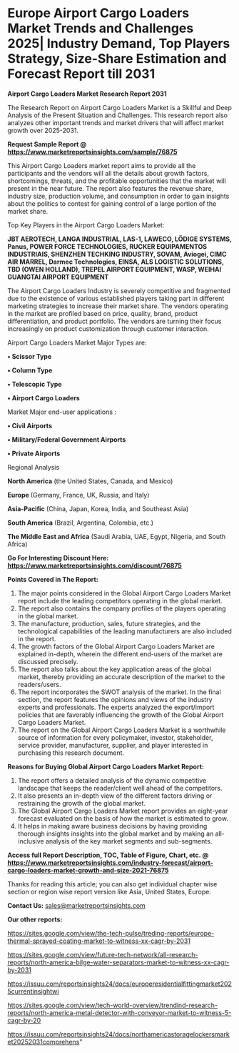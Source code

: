  # Europe Airport Cargo Loaders Market Trends and Challenges 2025| Industry Demand, Top Players Strategy, Size-Share Estimation and Forecast Report till 2031

<strong>Airport Cargo Loaders Market Research Report 2031</strong>

The Research Report on Airport Cargo Loaders Market is a Skillful and Deep Analysis of the Present Situation and Challenges. This research report also analyzes other important trends and market drivers that will affect market growth over 2025-2031.

<strong>Request Sample Report @ <a href=https://www.marketreportsinsights.com/sample/76875>https://www.marketreportsinsights.com/sample/76875</a></strong>

This Airport Cargo Loaders market report aims to provide all the participants and the vendors will all the details about growth factors, shortcomings, threats, and the profitable opportunities that the market will present in the near future. The report also features the revenue share, industry size, production volume, and consumption in order to gain insights about the politics to contest for gaining control of a large portion of the market share.

Top Key Players in the Airport Cargo Loaders Market:

<strong>JBT AEROTECH, LANGA INDUSTRIAL, LAS-1, LAWECO, LÖDIGE SYSTEMS, Panus, POWER FORCE TECHNOLOGIES, RUCKER EQUIPAMENTOS INDUSTRIAIS, SHENZHEN TECHKING INDUSTRY, SOVAM, Aviogei, CIMC AIR MARREL, Darmec Technologies, EINSA, ALS LOGISTIC SOLUTIONS, TBD (OWEN HOLLAND), TREPEL AIRPORT EQUIPMENT, WASP, WEIHAI GUANGTAI AIRPORT EQUIPMENT</strong>

The Airport Cargo Loaders Industry is severely competitive and fragmented due to the existence of various established players taking part in different marketing strategies to increase their market share. The vendors operating in the market are profiled based on price, quality, brand, product differentiation, and product portfolio. The vendors are turning their focus increasingly on product customization through customer interaction.

Airport Cargo Loaders Market Major Types are:

<strong>• Scissor Type

• Column Type

• Telescopic Type

• Airport Cargo Loaders</strong>

Market Major end-user applications :

<strong>• Civil Airports

• Military/Federal Government Airports

• Private Airports</strong>

Regional Analysis

</u><strong><b>North America</b></strong> (the United States, Canada, and Mexico)

<strong><b>Europe </b></strong>(Germany, France, UK, Russia, and Italy)

<strong><b>Asia-Pacific</b></strong> (China, Japan, Korea, India, and Southeast Asia)

<strong><b>South America</b></strong> (Brazil, Argentina, Colombia, etc.)

<strong><b>The Middle East and Africa</b></strong> (Saudi Arabia, UAE, Egypt, Nigeria, and South Africa)

<strong>Go For Interesting Discount Here: <a href=https://www.marketreportsinsights.com/discount/76875>https://www.marketreportsinsights.com/discount/76875</a></strong>

<strong>Points Covered in The Report:</strong>
<ol>
  <li>The major points considered in the Global Airport Cargo Loaders Market report include the leading competitors operating in the global market.</li>
  <li>The report also contains the company profiles of the players operating in the global market.</li>
  <li>The manufacture, production, sales, future strategies, and the technological capabilities of the leading manufacturers are also included in the report.</li>
  <li>The growth factors of the Global Airport Cargo Loaders Market are explained in-depth, wherein the different end-users of the market are discussed precisely.</li>
  <li>The report also talks about the key application areas of the global market, thereby providing an accurate description of the market to the readers/users.</li>
  <li>The report incorporates the SWOT analysis of the market. In the final section, the report features the opinions and views of the industry experts and professionals. The experts analyzed the export/import policies that are favorably influencing the growth of the Global Airport Cargo Loaders Market.</li>
  <li>The report on the Global Airport Cargo Loaders Market is a worthwhile source of information for every policymaker, investor, stakeholder, service provider, manufacturer, supplier, and player interested in purchasing this research document.</li>
</ol>
<strong>Reasons for Buying Global Airport Cargo Loaders Market Report:</strong>

<ol>
  <li>The report offers a detailed analysis of the dynamic competitive landscape that keeps the reader/client well ahead of the competitors.</li>
  <li>It also presents an in-depth view of the different factors driving or restraining the growth of the global market.</li>
  <li>The Global Airport Cargo Loaders Market report provides an eight-year forecast evaluated on the basis of how the market is estimated to grow.</li>
  <li>It helps in making aware business decisions by having providing thorough insights insights into the global market and by making an all-inclusive analysis of the key market segments and sub-segments.</li>
</ol>
<strong>Access full Report Description, TOC, Table of Figure, Chart, etc. @ <a href=https://www.marketreportsinsights.com/industry-forecast/airport-cargo-loaders-market-growth-and-size-2021-76875>https://www.marketreportsinsights.com/industry-forecast/airport-cargo-loaders-market-growth-and-size-2021-76875</a></strong>


Thanks for reading this article; you can also get individual chapter wise section or region wise report version like Asia, United States, Europe.

<strong>Contact Us:</strong>
sales@marketreportsinsights.com

<strong>Our other reports:</strong>

<a href=https://sites.google.com/view/the-tech-pulse/treding-reports/europe-thermal-sprayed-coating-market-to-witness-xx-cagr-by-2031>https://sites.google.com/view/the-tech-pulse/treding-reports/europe-thermal-sprayed-coating-market-to-witness-xx-cagr-by-2031</a>

<a href=https://sites.google.com/view/future-tech-network/all-research-reports/north-america-bilge-water-separators-market-to-witness-xx-cagr-by-2031>https://sites.google.com/view/future-tech-network/all-research-reports/north-america-bilge-water-separators-market-to-witness-xx-cagr-by-2031</a>

<a href=https://issuu.com/reportsinsights24/docs/europeresidentialfittingmarket2025currentinsightwi>https://issuu.com/reportsinsights24/docs/europeresidentialfittingmarket2025currentinsightwi</a>

<a href=https://sites.google.com/view/tech-world-overview/trendind-research-reports/north-america-metal-detector-with-conveyor-market-to-witness-5-cagr-by-20>https://sites.google.com/view/tech-world-overview/trendind-research-reports/north-america-metal-detector-with-conveyor-market-to-witness-5-cagr-by-20</a>

<a href=https://issuu.com/reportsinsights24/docs/northamericastoragelockersmarket20252031comprehens>https://issuu.com/reportsinsights24/docs/northamericastoragelockersmarket20252031comprehens</a>"
